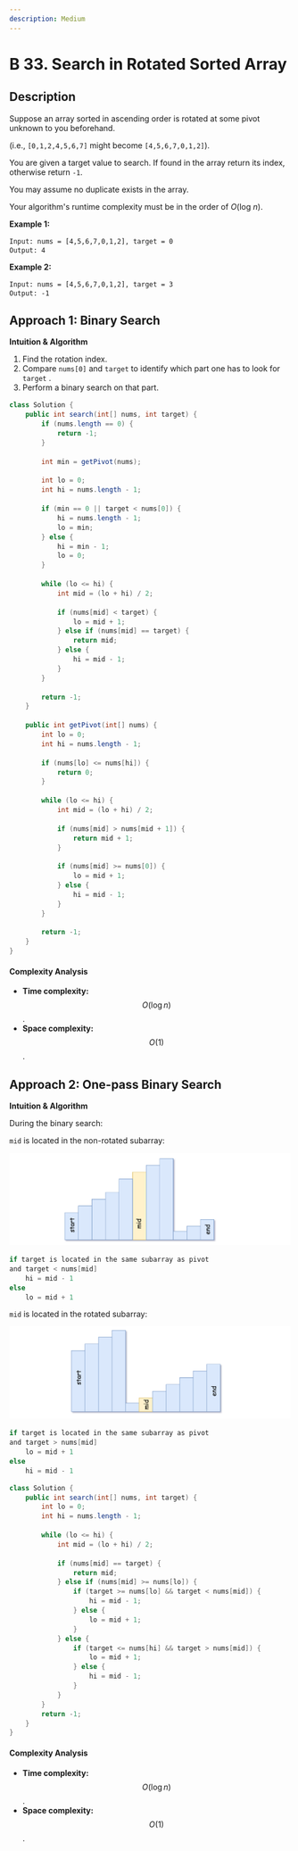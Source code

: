 ```yaml
---
description: Medium
---
```


# B 33. Search in Rotated Sorted Array

## Description

Suppose an array sorted in ascending order is rotated at some pivot unknown to you beforehand.

\(i.e., `[0,1,2,4,5,6,7]` might become `[4,5,6,7,0,1,2]`\).

You are given a target value to search. If found in the array return its index, otherwise return `-1`.

You may assume no duplicate exists in the array.

Your algorithm's runtime complexity must be in the order of _O_\(log _n_\).

**Example 1:**

```text
Input: nums = [4,5,6,7,0,1,2], target = 0
Output: 4
```

**Example 2:**

```text
Input: nums = [4,5,6,7,0,1,2], target = 3
Output: -1
```

## Approach 1: Binary Search

**Intuition & Algorithm**

1. Find the rotation index.
2. Compare `nums[0]` and `target` to identify which part one has to look for `target` .
3. Perform a binary search on that part.

```java
class Solution {
    public int search(int[] nums, int target) {
        if (nums.length == 0) {
            return -1;
        }

        int min = getPivot(nums);

        int lo = 0;
        int hi = nums.length - 1;

        if (min == 0 || target < nums[0]) {
            hi = nums.length - 1;
            lo = min;
        } else {
            hi = min - 1;
            lo = 0;
        }

        while (lo <= hi) {
            int mid = (lo + hi) / 2;

            if (nums[mid] < target) {
                lo = mid + 1;
            } else if (nums[mid] == target) {
                return mid;
            } else {
                hi = mid - 1;
            }
        }

        return -1;
    }

    public int getPivot(int[] nums) {
        int lo = 0;
        int hi = nums.length - 1;

        if (nums[lo] <= nums[hi]) {
            return 0;
        }

        while (lo <= hi) {
            int mid = (lo + hi) / 2;

            if (nums[mid] > nums[mid + 1]) {
                return mid + 1;
            }

            if (nums[mid] >= nums[0]) {
                lo = mid + 1;
            } else {
                hi = mid - 1;
            }
        }

        return -1;
    }
}
```

#### Complexity Analysis

* **Time complexity:** $$O(\log{n})$$.
* **Space complexity:** $$O(1)$$.

## Approach 2: One-pass Binary Search

**Intuition & Algorithm**

During the binary search:

`mid` is located in the non-rotated subarray:



![](../../../.gitbook/assets/image%20%2869%29.png)

```java
if target is located in the same subarray as pivot
and target < nums[mid]
    hi = mid - 1
else
    lo = mid + 1
```

`mid` is located in the rotated subarray:

![](../../../.gitbook/assets/image%20%2857%29.png)

```java
if target is located in the same subarray as pivot
and target > nums[mid]
    lo = mid + 1
else
    hi = mid - 1
```

```java
class Solution {
    public int search(int[] nums, int target) {
        int lo = 0;
        int hi = nums.length - 1;

        while (lo <= hi) {
            int mid = (lo + hi) / 2;

            if (nums[mid] == target) {
                return mid;
            } else if (nums[mid] >= nums[lo]) {
                if (target >= nums[lo] && target < nums[mid]) {
                    hi = mid - 1;
                } else {
                    lo = mid + 1;
                }
            } else {
                if (target <= nums[hi] && target > nums[mid]) {
                    lo = mid + 1;
                } else {
                    hi = mid - 1;
                }
            }
        }
        return -1;
    }
}
```

#### Complexity Analysis

* **Time complexity:** $$O(\log{n})$$.
* **Space complexity:** $$O(1)$$.

